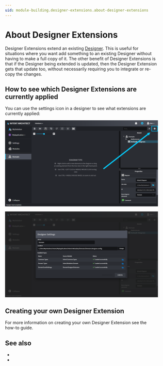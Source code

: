 ```yaml
---
uid: module-building.designer-extensions.about-designer-extensions
---
```

# About Designer Extensions

Designer Extensions extend an existing [Designer](xref:application-development.modelling.about-designers). This is useful for situations where you want add something to an existing Designer without having to make a full copy of it. The other benefit of Designer Extensions is that if the Designer being extended is updated, then the Designer Extension gets that update too, without necessarily requiring you to integrate or re-copy the changes.

## How to see which Designer Extensions are currently applied

You can use the settings icon in a designer to see what extensions are currently applied:

![Designer Settings Icon](images/designer-settings-icon.png)

![Designer Settings Dialogue](images/designer-settings-dialogue.png)

## Creating your own Designer Extension

For more information on creating your own Designer Extension see the [](xref:module-building.tutorials.tutorial-create-an-event-as-a-designer-extension) how-to guide.

## See also

- [](xref:application-development.modelling.about-designers)
- [](xref:module-building.tutorials.tutorial-create-an-event-as-a-designer-extension)
